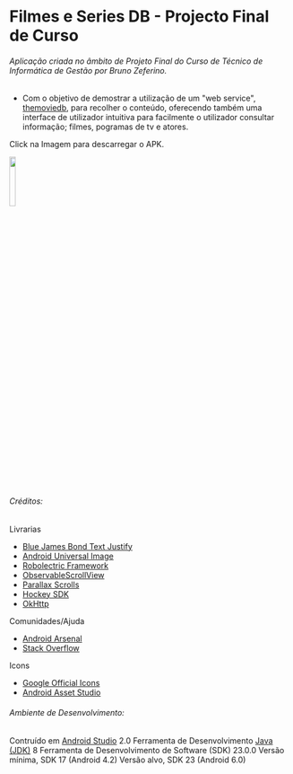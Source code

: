 # Filmes e Series DB - Projecto Final de Curso
###### Aplicação criada no âmbito de Projeto Final do Curso de Técnico de Informática de Gestão por Bruno Zeferino.
- Com o objetivo de demostrar a utilização de um "web service", [themoviedb](https://www.themoviedb.org/documentation/api), para recolher o conteúdo, oferecendo também uma interface de utilizador intuitiva para facilmente o utilizador consultar informação; filmes, pogramas de tv e atores.


Click na Imagem para descarregar o APK.

[<img src="http://i.imgur.com/bOuAeZE.png" width="15%"></img>](http://www60.zippyshare.com/v/s8hDTasC/file.html)

###### Créditos:
Livrarias
- [Blue James Bond Text Justify ](https://github.com/bluejamesbond/TextJustify-Android)
- [Android Universal Image ](https://github.com/nostra13/Android-Universal-Image-Loader)
- [Robolectric Framework ](http://robolectric.org)
- [ObservableScrollView ](https://github.com/ksoichiro/Android-ObservableScrollView)
- [Parallax Scrolls ](https://github.com/nirhart/ParallaxScroll)
- [Hockey SDK ](https://www.hockeyapp.net/feature)
- [OkHttp](https://developer.android.com/studio/index.html)

Comunidades/Ajuda
- [Android Arsenal](https://android-arsenal.com)
- [Stack Overflow](https://stackoverflow.com)
 
Icons
- [Google Official Icons](https://design.google.com/icons)
- [Android Asset Studio](https://romannurik.github.io/AndroidAssetStudio/index.html)

###### Ambiente de Desenvolvimento:
Contruído em [Android Studio](https://developer.android.com/studio/index.html) 2.0
Ferramenta de Desenvolvimento [Java (JDK)](http://www.oracle.com/technetwork/java/javase/downloads/index.html) 8
Ferramenta de Desenvolvimento de Software (SDK) 23.0.0
Versão mínima, SDK 17 (Android 4.2)
Versão alvo, SDK 23 (Android 6.0)
